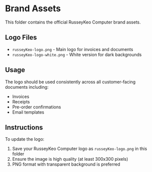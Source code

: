 # Brand Assets

This folder contains the official RusseyKeo Computer brand assets.

## Logo Files

- `russeyKeo-logo.png` - Main logo for invoices and documents
- `russeyKeo-logo-white.png` - White version for dark backgrounds

## Usage

The logo should be used consistently across all customer-facing documents including:
- Invoices
- Receipts  
- Pre-order confirmations
- Email templates

## Instructions

To update the logo:
1. Save your RusseyKeo Computer logo as `russeyKeo-logo.png` in this folder
2. Ensure the image is high quality (at least 300x300 pixels)
3. PNG format with transparent background is preferred
